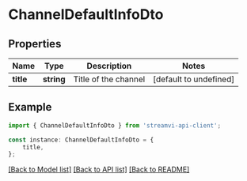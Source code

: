# ChannelDefaultInfoDto


## Properties

Name | Type | Description | Notes
------------ | ------------- | ------------- | -------------
**title** | **string** | Title of the channel | [default to undefined]

## Example

```typescript
import { ChannelDefaultInfoDto } from 'streamvi-api-client';

const instance: ChannelDefaultInfoDto = {
    title,
};
```

[[Back to Model list]](../README.md#documentation-for-models) [[Back to API list]](../README.md#documentation-for-api-endpoints) [[Back to README]](../README.md)

